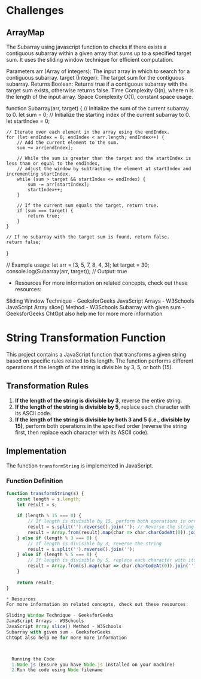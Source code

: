 # Challenges

## ArrayMap

The Subarray using javascript function to checks if there exists a contiguous subarray within a given array that sums up to a specified target sum. It uses the sliding window technique for efficient computation.

Parameters
arr (Array of integers): The input array in which to search for a contiguous subarray.
target (Integer): The target sum for the contiguous subarray.
Returns
Boolean: Returns true if a contiguous subarray with the target sum exists, otherwise returns false.
Time Complexity
O(n), where n is the length of the input array.
Space Complexity
O(1), constant space usage.

function Subarray(arr, target) {
    // Initialize the sum of the current subarray to 0.
    let sum = 0;
    // Initialize the starting index of the current subarray to 0.
    let startIndex = 0;

    // Iterate over each element in the array using the endIndex.
    for (let endIndex = 0; endIndex < arr.length; endIndex++) {
        // Add the current element to the sum.
        sum += arr[endIndex];

        // While the sum is greater than the target and the startIndex is less than or equal to the endIndex,
        // adjust the window by subtracting the element at startIndex and incrementing startIndex.
        while (sum > target && startIndex <= endIndex) {
            sum -= arr[startIndex];
            startIndex++;
        }

        // If the current sum equals the target, return true.
        if (sum === target) {
            return true;
        }
    }

    // If no subarray with the target sum is found, return false.
    return false;
}

// Example usage:
let arr = [3, 5, 7, 8, 4, 3];
let target = 30;
console.log(Subarray(arr, target)); // Output: true

* Resources
For more information on related concepts, check out these resources:

Sliding Window Technique - GeeksforGeeks
JavaScript Arrays - W3Schools
JavaScript Array slice() Method - W3Schools
Subarray with given sum - GeeksforGeeks
ChtGpt also help me for more more information

# String Transformation Function

This project contains a JavaScript function that transforms a given string based on specific rules related to its length. The function performs different operations if the length of the string is divisible by 3, 5, or both (15).

## Transformation Rules

1. **If the length of the string is divisible by 3**, reverse the entire string.
2. **If the length of the string is divisible by 5**, replace each character with its ASCII code.
3. **If the length of the string is divisible by both 3 and 5 (i.e., divisible by 15)**, perform both operations in the specified order (reverse the string first, then replace each character with its ASCII code).

## Implementation

The function `transformString` is implemented in JavaScript.

### Function Definition

```javascript
function transformString(s) {
    const length = s.length;
    let result = s;
    
    if (length % 15 === 0) {
        // If length is divisible by 15, perform both operations in order
        result = s.split('').reverse().join(''); // Reverse the string
        result = Array.from(result).map(char => char.charCodeAt(0)).join(''); // Replace with ASCII codes
    } else if (length % 3 === 0) {
        // If length is divisible by 3, reverse the string
        result = s.split('').reverse().join('');
    } else if (length % 5 === 0) {
        // If length is divisible by 5, replace each character with its ASCII code
        result = Array.from(s).map(char => char.charCodeAt(0)).join('');
    }
    
    return result;
}

* Resources
For more information on related concepts, check out these resources:

Sliding Window Technique - GeeksforGeeks
JavaScript Arrays - W3Schools
JavaScript Array slice() Method - W3Schools
Subarray with given sum - GeeksforGeeks
ChtGpt also help me for more more information



  Running the Code
  1.Node.js (Ensure you have Node.js installed on your machine)
  2.Run the code using Node filename